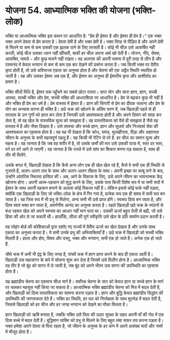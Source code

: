 # योजना 54. आध्यात्मिक भक्ति की योजना (भक्ति-लोक)

भक्ति या आध्यात्मिक भक्ति इस कथन पर आधारित है: "प्रेम ही ईश्वर है और ईश्वर ही प्रेम है।" एक भक्त भक्त अपने देवता से प्रेम करता है। देवता प्रेमी है और भक्त प्रेमी है। भक्त विरह से पीड़ित है और अपने प्रेमी से मिलने या कम से कम उसकी एक झलक पाने के लिए तरसती है। कोई भी चीज़ उसे आकर्षित नहीं करती, कोई चीज़ उसका ध्यान नहीं खींचती, बाकी हर चीज़ अपना अर्थ खो देती है। भोजन, नींद, सेक्स, आसक्ति, मामले - और कुछ मायने नहीं रखता। वह अलगाव की अपनी भावना में पूरी तरह से लीन है और परमानंद में केवल भगवान से कम से कम एक बार देखने की प्रार्थना करता है। जब किसी भक्त पर दैवीय कृपा होती है, तो उसे अविभाज्य एकता का अनुभव होता है और चेतना की एक अद्वैत स्थिति स्थापित हो जाती है। वह और उसका ईश्वर अब एक हैं, और ईश्वर का अनुभव ही ईश्वरीय कृपा और आशीर्वाद का प्रमाण है।

भक्ति सीधी विधि है, ईश्वर तक पहुँचने का सबसे छोटा रास्ता। सारा योग और सारा ज्ञान, ज्ञान, सच्ची आस्था, सच्ची भक्ति और प्रेम, सच्ची भक्ति की आधारशिला पर आधारित है। प्रेम से बढ़कर कुछ भी नहीं है और भक्ति ही प्रेम का धर्म है। प्रेम वास्तव में ईश्वर है। ज्ञान की चिंगारी से प्रेम का दीपक जलाना और प्रेम के योग का अभ्यास करना ही भक्ति है। छठे चक्र को खोलने के अंतिम चरण में, जब खिलाड़ी पहले से ही तरलता के उन गुणों को प्राप्त कर लेता है जिनकी उसे आवश्यकता होती है और अपने दिमाग को साफ़ कर लेता है, तो वह खेल के वास्तविक मूल्य को समझता है। वह वास्तविकता को वैसे ही समझता है जैसे वह वास्तव में है और जैसा दिखता है। उसे तपस्या और सच्चे ज्ञान, ज्ञान और सुधर्मा और निःस्वार्थ सेवा की आवश्यकता का एहसास होता है। वह यह भी देखता है कि क्रोध, घमंड, मूल्यहीनता, पीड़ा और अज्ञानता जीवन के अनुभव के सभी महत्वपूर्ण पहलू हैं। यह किसी भी रेटिंग से परे है. हर चीज़ का समान मूल्य और महत्व है। वह जानता है कि जब वह शरीर में है, तो उसके कर्मों की मार उसे उसकी यात्रा में, स्तर दर स्तर, वर्ग दर वर्ग आगे ले जाएगी। वह जानता है कि रास्ते में उसे सांप का शिकार बनना पड़ सकता है, साथ ही तीर भी मिलेंगे.

उसके बगल में, खिलाड़ी देखता है कि कैसे अन्य लोग एक ही खेल खेल रहे हैं, कैसे वे सभी एक ही स्थिति से गुजरते हैं, अलग-अलग लय के साथ और अलग-अलग तीव्रता के साथ। अपनी इच्छा पर काबू पाने के बाद, उन्होंने आंतरिक स्थिरता हासिल की। अब, आगे के विकास के लिए, उसे अपने जीवन का भावनात्मक केंद्र खोजना होगा। अपनी आत्म-पहचान को शुद्ध करने के लिए, उसके पास किसी विशेष रूप में या सभी रूपों में ईश्वर के साथ अपनी पहचान बनाने के अलावा कोई विकल्प नहीं है। लेकिन इससे कोई फर्क नहीं पड़ता, क्योंकि एक खिलाड़ी के लिए जो भक्ति-लोक के क्षेत्र में गिर गया है, प्रत्येक रूप एक ही समय में सभी रूप बन जाता है। वह जिस रूप में भी प्रभु से मिलेगा, अन्य सभी भी उसे प्राप्त होंगे। स्वरूप दिव्य बन जाता है, और दिव्य स्वयं भक्त बन जाता है, अवर्णनीय आनंद का अनुभव करता है। पहले खिलाड़ी छठे चक्र के स्पंदनों से बंधा रहकर खेल को अपने स्वभाव का आधार नहीं मान पाता था। उसकी ऊर्जा बहुत तेज़ी से बढ़ी, जो उसे हिंसा की ओर ले जा सकती थी। हालाँकि, लीला की पूर्ण स्वीकृति उसे खेल के प्रति समर्पण प्रदान करती है।

वह प्लेइंग बोर्ड की कोशिकाओं द्वारा दर्शाए गए राज्यों में दैवीय ऊर्जा का खेल देखता है और उनके साथ एकता का अनुभव करता है। ये सभी उनके प्रभु की अभिव्यक्तियाँ हैं। छठे चक्र में खिलाड़ी को सच्ची भक्ति मिलती है। ज्ञाता और ज्ञेय, विषय और वस्तु, भक्त और भगवान, सभी एक हो जाते हैं। अनेक एक हो जाते हैं.

चौथे चक्र में अभी भी द्वंद्व के लिए जगह है, पांचवें चक्र में ज्ञान प्राप्त करने के बाद ही एकता आती है। खिलाड़ी उस महासागर के बारे में सोचना शुरू कर देता है जिसमें उसे विलीन होना है। आध्यात्मिक भक्ति वह तीर है जो बूंद को सागर में ले जाती है, जब बूंद को अपने भीतर उस सागर की उपस्थिति का एहसास होता है।

यह ब्रह्मांडीय चेतना का एकमात्र सीधा मार्ग है। सर्वोच्च चेतना के सार को केवल ज्ञान या सच्चे ज्ञान के मार्ग पर चलकर महसूस नहीं किया जा सकता है। आध्यात्मिक भक्ति ब्रह्मांडीय चेतना को मित्र में बदल देती है, और खिलाड़ी को दिव्य वास्तविकता का सामना करना पड़ता है। ज्ञान और बुद्धि केवल ब्रह्मांडीय सिद्धांत की उपस्थिति की जागरूकता देते हैं। भक्ति हर स्थिति, हर पल को निरपेक्षता के साथ मुठभेड़ में बदल देती है, जिससे खिलाड़ी को हर चीज और हर जगह भगवान को देखने का मौका मिलता है।

ज्ञान खिलाड़ी को ऋषि बनाता है, जबकि भक्ति उसे पिता की उदार सुरक्षा के तहत अपनी माँ की गोद में एक दिव्य बच्चे में बदल देती है। बुद्धिमान व्यक्ति को प्रभु से मिलने के लिए बहुत लंबा सफर तय करना पड़ता है। भक्त हमेशा अपने देवता से घिरा रहता है, जो जीवन के अनुभव के हर कण में अपने असंख्य रूपों और नामों में मौजूद होता है।
